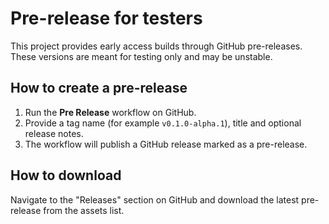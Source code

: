 # Pre-release for testers

This project provides early access builds through GitHub pre-releases. These versions are meant for testing only and may be unstable.

## How to create a pre-release
1. Run the **Pre Release** workflow on GitHub.
2. Provide a tag name (for example `v0.1.0-alpha.1`), title and optional release notes.
3. The workflow will publish a GitHub release marked as a pre-release.

## How to download
Navigate to the "Releases" section on GitHub and download the latest pre-release from the assets list.
